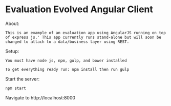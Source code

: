 Evaluation Evolved Angular Client
=================================
About:

`This is an example of an evaluation app using AngularJS running on top of express js.' This app currently runs stand-alone but will soon be changed to attach to a data/business layer using REST.`

Setup:

`You must have node js, npm, gulp, and bower installed`

`To get everything ready run: npm install then run gulp`

Start the server:

`npm start`

Navigate to http://localhost:8000
